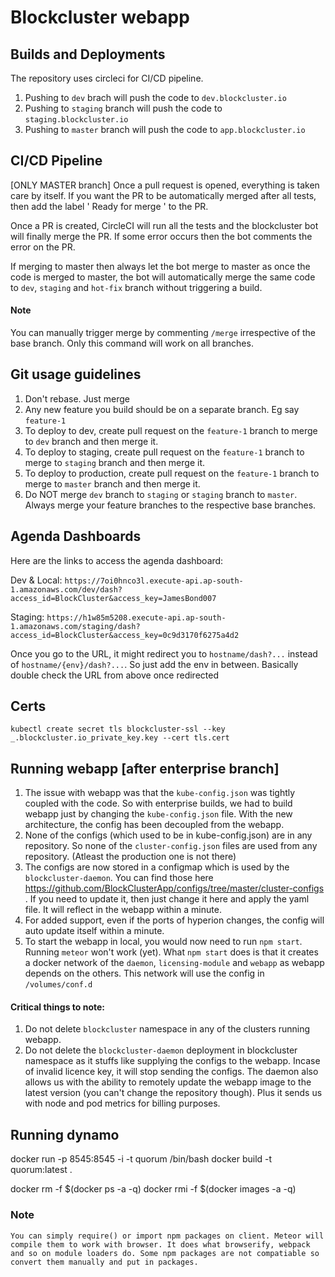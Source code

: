 # Blockcluster webapp
## Builds and Deployments
The repository uses circleci for CI/CD pipeline.
1. Pushing to ` dev ` brach will push the code to ` dev.blockcluster.io `
2. Pushing to ` staging ` branch will push the code to ` staging.blockcluster.io `
3. Pushing to ` master ` branch will push the code to ` app.blockcluster.io `

## CI/CD Pipeline
[ONLY MASTER branch] Once a pull request is opened, everything is taken care by itself. If you want the PR to be automatically merged after all tests, then add the label ' Ready for merge ' to the PR.

Once a PR is created, CircleCI will run all the tests and the blockcluster bot will finally merge the PR. If some error occurs then the bot comments the error on the PR.

If merging to master then always let the bot merge to master as once the code is merged to master, the bot will automatically merge the same code to ` dev `, ` staging ` and ` hot-fix ` branch without triggering a build.

#### Note
You can manually trigger merge by commenting ` /merge ` irrespective of the base branch. Only this command will work on all branches.

## Git usage guidelines
1. Don't rebase. Just merge
2. Any new feature you build should be on a separate branch. Eg say ` feature-1 `
3. To deploy to dev, create pull request on the ` feature-1 ` branch to merge to ` dev ` branch and then merge it.
4. To deploy to staging, create pull request on the ` feature-1 ` branch to merge to ` staging ` branch and then merge it.
5. To deploy to production, create pull request on the ` feature-1 ` branch to merge to ` master ` branch and then merge it.
6. Do NOT merge ` dev ` branch to ` staging ` or ` staging ` branch to ` master `. Always merge your feature branches to the respective base branches.

## Agenda Dashboards
Here are the links to access the agenda dashboard:

Dev & Local:  `https://7oi0hnco3l.execute-api.ap-south-1.amazonaws.com/dev/dash?access_id=BlockCluster&access_key=JamesBond007`

Staging:  `https://h1w85m5208.execute-api.ap-south-1.amazonaws.com/staging/dash?access_id=BlockCluster&access_key=0c9d3170f6275a4d2`

Once you go to the URL, it might redirect you to ` hostname/dash?... `  instead of ` hostname/{env}/dash?... `. So just add the env in between. Basically double check the URL from above once redirected

## Certs
```
kubectl create secret tls blockcluster-ssl --key _.blockcluster.io_private_key.key --cert tls.cert

```

## Running webapp [after enterprise branch]
1.  The issue with webapp was that the ` kube-config.json ` was tightly coupled with the code. So with enterprise builds, we had to build webapp just by changing the ` kube-config.json ` file. With the new architecture,  the config has been decoupled from the webapp.
2. None of the configs (which used to be in kube-config.json) are in any repository. So none of the ` cluster-config.json ` files are used from any repository. (Atleast the production one is not there)
3. The configs are now stored in a configmap which is used by the ` blockcluster-daemon `.  You can find those here https://github.com/BlockClusterApp/configs/tree/master/cluster-configs . If you need to update it, then just change it here and apply the yaml file. It will reflect in the webapp within a minute.
4. For added support, even if the ports of hyperion changes, the config will auto update itself within a minute.
5. To start the webapp in local, you would now need to run ` npm start `. Running ` meteor ` won't  work (yet). What ` npm start ` does is that it creates a docker network of the ` daemon `, ` licensing-module ` and ` webapp ` as webapp depends on the others. This network will use the config in ` /volumes/conf.d `


#### Critical things to note:
1. Do not delete ` blockcluster ` namespace in any of the clusters running webapp.
2. Do not delete the ` blockcluster-daemon ` deployment in blockcluster namespace as it stuffs like supplying the configs to the webapp. Incase of invalid licence key, it will stop sending the configs. The daemon also allows us with the ability to remotely update the webapp image  to the latest version (you can't change the repository though). Plus it sends us with node and pod metrics for billing purposes.

## Running dynamo
docker run -p 8545:8545  -i -t  quorum /bin/bash
docker build -t quorum:latest .

docker rm -f $(docker ps -a -q)
docker rmi -f $(docker images -a -q)


### Note
```
You can simply require() or import npm packages on client. Meteor will compile them to work with browser. It does what browserify, webpack and so on module loaders do. Some npm packages are not compatiable so convert them manually and put in packages.
```
